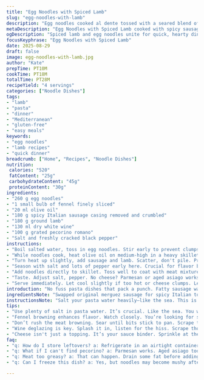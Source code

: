 ```yaml
---
title: "Egg Noodles with Spiced Lamb"
slug: "egg-noodles-with-lamb"
description: "Egg noodles cooked al dente tossed with a seared blend of spicy merguez sausage and ground lamb. Finished with white wine deglaze and a sharp aged pecorino cheese. No gluten, dairy, or nuts used. Quick sear for deep browning important. Wine cuts through fat. Final seasoning adjustment crucial. Substituted Italian sausage for merguez, pecorino for parmigiano. Onion replaced with fennel for slight anise twist. Total time about 28 minutes."
metaDescription: "Egg Noodles with Spiced Lamb cooked with spicy sausage and ground lamb. Quick recipe delivers punchy flavors."
ogDescription: "Spiced lamb and egg noodles unite for quick, hearty dinner. Experience bold flavors and simple techniques."
focusKeyphrase: "Egg Noodles with Spiced Lamb"
date: 2025-08-29
draft: false
image: egg-noodles-with-lamb.jpg
author: "Kate"
prepTime: PT10M
cookTime: PT18M
totalTime: PT28M
recipeYield: "4 servings"
categories: ["Noodle Dishes"]
tags:
- "lamb"
- "pasta"
- "dinner"
- "Mediterranean"
- "gluten-free"
- "easy meals"
keywords:
- "egg noodles"
- "lamb recipes"
- "quick dinner"
breadcrumb: ["Home", "Recipes", "Noodle Dishes"]
nutrition: 
 calories: "520"
 fatContent: "25g"
 carbohydrateContent: "45g"
 proteinContent: "30g"
ingredients:
- "260 g egg noodles"
- "1 small bulb of fennel finely sliced"
- "20 ml olive oil"
- "180 g spicy Italian sausage casing removed and crumbled"
- "180 g ground lamb"
- "130 ml dry white wine"
- "100 g grated pecorino romano"
- "Salt and freshly cracked black pepper"
instructions:
- "Boil salted water, toss in egg noodles. Stir early to prevent clumps. Cook until firm but not hard, about 7-8 minutes. Taste test—no mush. Drain noodles well. Toss immediately with a splash of oil to avoid sticking. Set aside."
- "While noodles cook, heat olive oil on medium-high in a heavy skillet. Add sliced fennel, sweat until translucent and just starting to brown at edges, about 5 minutes. Sweet aroma should fill kitchen."
- "Turn heat up slightly, add sausage and lamb. Scatter, don't pile. Press down gently. Let sear without stirring for a minute—listen to that sizzle. Break up meat with back of spatula, encourage browning. Keep stirring and crumbling until no pink remains and bits darken, roughly 7 minutes total. Avoid steaming meat by not overcrowding pan."
- "Season with salt and lots of pepper early here. Crucial for flavor build. Splash in white wine to deglaze—listen for the hiss turning to gentle simmer. Scrape pan bottom to incorporate all those crusty fond bits, flavor concentrated."
- "Add noodles directly to skillet. Toss well to coat with meat mixture. Let sit for 1-2 minutes so noodles absorb juices. Finally, sprinkle grated pecorino over top. Stir again until cheese melts slightly, binding sauce."
- "Taste. Adjust salt, pepper. No cheese? Parmesan or aged asiago works fine. No fennel? Use onion or shallot but reduce quantity; fennel cuts richness with brightness."
- "Serve immediately. Let cool slightly if too hot or cheese clumps. Leftovers reheat gently with splash of water or wine to loosen noodles."
introduction: "No fuss pasta dishes that pack a punch. Fatty sausage warmed by earthy lamb, punchy fennel notes cutting through richness. Egg noodles hold sauce better than regular pasta with ridges and soft bite—key for that home-cooked vibe. Wine? Not garnish. It sharpens, refreshes, loosens pan fond, adds background depth. A quick dish but don’t rush key steps. Brown meat properly, deglaze thoroughly; these build final flavor base. Cheese not just topping—active part blending sauce texture and adding saltiness. Simple tweaks like fennel or pecorino turn basic to unique. No complicated steps, just attention and timing. The kind of dish that tastes better if you keep nose in pan and eyes on your food."
ingredientsNote: "Swapped original merguez sausage for spicy Italian to cut some of the lamb’s gamey edge and balance heat. If merguez available and preferred, keep as is but trim excess fat to avoid greasiness. Fennel replaces onion—adds sweet anise undertones that contrast meat richness and wine acidity. If fennel unavailable, shallots or onions are fine but reduce quantity by half to avoid overpowering. Olive oil quantity slightly increased to compensate for reduced sausage fat. Pecorino romano sharper and saltier than parmigiano but melts similarly; adjust salt accordingly. Egg noodles chosen for quick cook time, texture, and gluten content. For gluten-free, use suitable rice or corn noodles but watch cooking time closely and toss immediately after draining to prevent sticking. Hold noodles gently but firmly in hot water—overcooked pasta kills texture here."
instructionsNote: "Salt your pasta water heavily—like the sea. This is your first and critical seasoning layer. Watch noodles carefully; al dente means slight bite just before fully cooked—taste, don’t trust timer blindly. Immediate draining and oiling prevents clumping, especially with egg noodles. Fennel browns in olive oil releasing natural sugars—watch color not just time. Browning meat properly is a must: no crowding or stirring too often. Get golden bits on bottom then stir, crumble quickly, repeat. Fat renders and carries flavor here. Wine deglazing is technique, not decoration. Proper heat control—too low, no sizzle, no fond lift; too high, burns off alcohol and flavors. Tossing noodles in pan allows fats and juices to coat pasta, not just sit on a plate. Cheese folded in at end works as binder creating silkier texture, not just garnish on top. Season midway and at finish, taste throughout. Using spatula back to break meat fine renders texture, no big chunks. For leftovers, gentle heat and moisture addition rescues dryness but avoid microwave nuking which toughens noodles and cheese clumps."
tips:
- "Use plenty of salt in pasta water. It’s crucial. Like the sea. You want that seasoning to penetrate the noodles. Don't skip this step."
- "Fennel browning enhances flavor. Watch closely. You’re looking for slight caramelization. Keep it moving but don’t stir constantly. Get that sweet aroma."
- "Don’t rush the meat browning. Sear until bits stick to pan. Scrape them as you go. That fond builds flavor. Don't overcrowd the pan."
- "Wine deglazing is key. Splash it in, listen for the hiss. Scrape those browned bits into the mix. That’s your flavor booster right there."
- "Cheese isn't just a topping. It’s your sauce binder. Sprinkle at the end, stir until it melts slightly. Creates a silky texture."
faq:
- "q: How do I store leftovers? a: Refrigerate in an airtight container. Use within three days. Reheat gently. Splash some water or wine to revive."
- "q: What if I can't find pecorino? a: Parmesan works. Aged asiago too. Just adjust salt since pecorino is saltier. Try to use a firm cheese."
- "q: Meat too greasy? a: That can happen. Drain some fat before adding wine. Use leaner sausage. Adjust lamb fat. Balance is everything."
- "q: Can I freeze this dish? a: Yes, but noodles may become mushy after thawing. Freeze in portions. Cook fresh noodles when reheating for best results."

---
```

